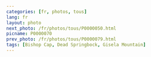 ```yaml
---
categories: [fr, photos, tous]
lang: fr
layout: photo
next_photo: /fr/photos/tous/P0000050.html
picname: P0000070
prev_photo: /fr/photos/tous/P0000079.html
tags: [Bishop Cap, Dead Springbock, Gisela Mountain]
---
```

